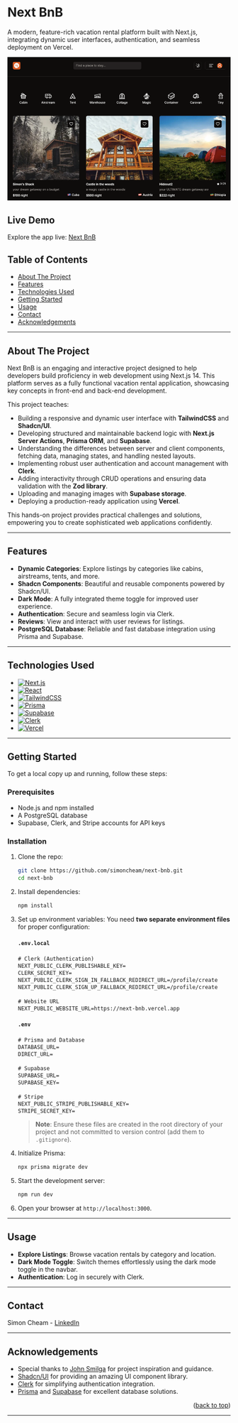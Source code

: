 # Next BnB

A modern, feature-rich vacation rental platform built with Next.js, integrating dynamic user interfaces, authentication, and seamless deployment on Vercel.

[![Product Screenshot][product-screenshot]](https://next-bnb.vercel.app)

## Live Demo

Explore the app live: [Next BnB](https://next-bnb.vercel.app)

<a id="readme-top"></a>

## Table of Contents

- [About The Project](#about-the-project)
- [Features](#features)
- [Technologies Used](#technologies-used)
- [Getting Started](#getting-started)
- [Usage](#usage)
- [Contact](#contact)
- [Acknowledgements](#acknowledgements)

---

## About The Project

Next BnB is an engaging and interactive project designed to help developers build proficiency in web development using Next.js 14. This platform serves as a fully functional vacation rental application, showcasing key concepts in front-end and back-end development.

This project teaches:

- Building a responsive and dynamic user interface with **TailwindCSS** and **Shadcn/UI**.
- Developing structured and maintainable backend logic with **Next.js Server Actions**, **Prisma ORM**, and **Supabase**.
- Understanding the differences between server and client components, fetching data, managing states, and handling nested layouts.
- Implementing robust user authentication and account management with **Clerk**.
- Adding interactivity through CRUD operations and ensuring data validation with the **Zod library**.
- Uploading and managing images with **Supabase storage**.
- Deploying a production-ready application using **Vercel**.

This hands-on project provides practical challenges and solutions, empowering you to create sophisticated web applications confidently.

---

## Features

- **Dynamic Categories**: Explore listings by categories like cabins, airstreams, tents, and more.
- **Shadcn Components**: Beautiful and reusable components powered by Shadcn/UI.
- **Dark Mode**: A fully integrated theme toggle for improved user experience.
- **Authentication**: Secure and seamless login via Clerk.
- **Reviews**: View and interact with user reviews for listings.
- **PostgreSQL Database**: Reliable and fast database integration using Prisma and Supabase.

---

## Technologies Used

- [![Next.js][Next.js]][Next-url]
- [![React][React.js]][React-url]
- [![TailwindCSS][TailwindCSS]][TailwindCSS-url]
- [![Prisma][Prisma]][Prisma-url]
- [![Supabase][Supabase]][Supabase-url]
- [![Clerk][Clerk]][Clerk-url]
- [![Vercel][Vercel]][Vercel-url]

---

## Getting Started

To get a local copy up and running, follow these steps:

### Prerequisites

- Node.js and npm installed
- A PostgreSQL database
- Supabase, Clerk, and Stripe accounts for API keys

### Installation

1. Clone the repo:

   ```bash
   git clone https://github.com/simoncheam/next-bnb.git
   cd next-bnb
   ```

2. Install dependencies:

   ```bash
   npm install
   ```

3. Set up environment variables:
   You need **two separate environment files** for proper configuration:

   #### `.env.local`

   ```env
   # Clerk (Authentication)
   NEXT_PUBLIC_CLERK_PUBLISHABLE_KEY=
   CLERK_SECRET_KEY=
   NEXT_PUBLIC_CLERK_SIGN_IN_FALLBACK_REDIRECT_URL=/profile/create
   NEXT_PUBLIC_CLERK_SIGN_UP_FALLBACK_REDIRECT_URL=/profile/create

   # Website URL
   NEXT_PUBLIC_WEBSITE_URL=https://next-bnb.vercel.app
   ```

   #### `.env`

   ```env
   # Prisma and Database
   DATABASE_URL=
   DIRECT_URL=

   # Supabase
   SUPABASE_URL=
   SUPABASE_KEY=

   # Stripe
   NEXT_PUBLIC_STRIPE_PUBLISHABLE_KEY=
   STRIPE_SECRET_KEY=
   ```

   > **Note**: Ensure these files are created in the root directory of your project and not committed to version control (add them to `.gitignore`).

4. Initialize Prisma:

   ```bash
   npx prisma migrate dev
   ```

5. Start the development server:

   ```bash
   npm run dev
   ```

6. Open your browser at `http://localhost:3000`.

---

## Usage

- **Explore Listings**: Browse vacation rentals by category and location.
- **Dark Mode Toggle**: Switch themes effortlessly using the dark mode toggle in the navbar.
- **Authentication**: Log in securely with Clerk.

---

## Contact

Simon Cheam - [LinkedIn][linkedin-url]

---

## Acknowledgements

- Special thanks to [John Smilga](https://johnsmilga.com/) for project inspiration and guidance.
- [Shadcn/UI](https://shadcn.dev/) for providing an amazing UI component library.
- [Clerk](https://clerk.dev/) for simplifying authentication integration.
- [Prisma](https://www.prisma.io/) and [Supabase](https://supabase.com/) for excellent database solutions.

<p align="right">(<a href="#readme-top">back to top</a>)</p>

---

<!-- MARKDOWN LINKS & IMAGES -->

[license-shield]: https://img.shields.io/github/license/simoncheam/next-bnb.svg?style=for-the-badge
[license-url]: https://github.com/simoncheam/next-bnb/blob/main/LICENSE
[product-screenshot]: https://github.com/simoncheam/next-bnb/blob/main/public/images/nextBnB_thumbnail.png
[product-thumbnail]: https://github.com/simoncheam/next-bnb/blob/main/public/images/nextBnB_thumbnail.png
[Next.js]: https://img.shields.io/badge/next.js-000000?style=for-the-badge&logo=nextdotjs&logoColor=white
[Next-url]: https://nextjs.org/
[React.js]: https://img.shields.io/badge/React-20232A?style=for-the-badge&logo=react&logoColor=61DAFB
[React-url]: https://reactjs.org/
[TailwindCSS]: https://img.shields.io/badge/TailwindCSS-38B2AC?style=for-the-badge&logo=tailwindcss&logoColor=white
[TailwindCSS-url]: https://tailwindcss.com/
[Prisma]: https://img.shields.io/badge/Prisma-2D3748?style=for-the-badge&logo=prisma&logoColor=white
[Prisma-url]: https://www.prisma.io/
[Supabase]: https://img.shields.io/badge/Supabase-3ECF8E?style=for-the-badge&logo=supabase&logoColor=white
[Supabase-url]: https://supabase.com/
[Clerk]: https://img.shields.io/badge/Clerk-6173F3?style=for-the-badge&logo=clerk&logoColor=white
[Clerk-url]: https://clerk.dev/
[Vercel]: https://img.shields.io/badge/Vercel-000000?style=for-the-badge&logo=vercel&logoColor=white
[Vercel-url]: https://vercel.com/
[linkedin-url]: https://www.linkedin.com/in/simoncheam/
